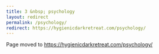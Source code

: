 ```yaml
---
title: 3 &nbsp; psychology
layout: redirect
permalink: /psychology/
redirect: https://hygienicdarkretreat.com/psychology/
---
```


Page moved to <https://hygienicdarkretreat.com/psychology/>

